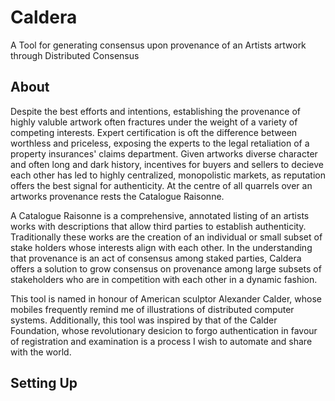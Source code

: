 # Caldera
A Tool for generating consensus upon provenance of an Artists artwork through Distributed Consensus

## About
Despite the best efforts and intentions, establishing the provenance of highly valuble artwork often fractures under the weight of a variety of competing interests. Expert certification is oft the difference between worthless and priceless, exposing the experts to the legal retaliation of a property insurances' claims department.  Given artworks diverse character and often long and dark history, incentives for buyers and sellers to decieve each other has led to highly centralized, monopolistic markets, as reputation offers the best signal for authenticity. At the centre of all quarrels over an artworks provenance rests the Catalogue Raisonne.

A Catalogue Raisonne is a comprehensive, annotated listing of an artists works with descriptions that allow third parties to establish authenticity.  Traditionally these works are the creation of an individual or small subset of stake holders whose interests align with each other. In the understanding that provenance is an act of consensus among staked parties, Caldera offers a solution to grow consensus on provenance among large subsets of stakeholders who are in competition with each other in a dynamic fashion.

This tool is named in honour of American sculptor Alexander Calder, whose mobiles frequently remind me of illustrations of distributed computer systems. Additionally, this tool was inspired by that of the Calder Foundation, whose revolutionary desicion to forgo authentication in favour of registration and examination is a process I wish to automate and share with the world.

## Setting Up

